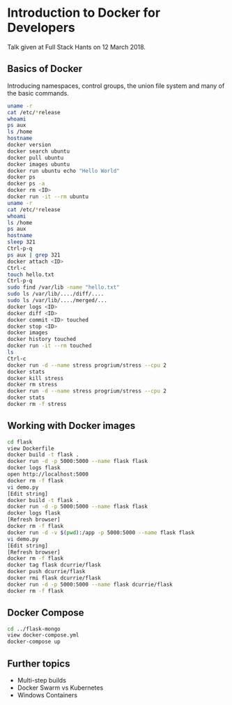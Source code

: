 # Introduction to Docker for Developers

Talk given at Full Stack Hants on 12 March 2018.

## Basics of Docker

Introducing namespaces, control groups, the union file system and many of the basic commands.

``` bash
uname -r
cat /etc/*release
whoami
ps aux
ls /home
hostname
docker version
docker search ubuntu
docker pull ubuntu
docker images ubuntu
docker run ubuntu echo "Hello World"
docker ps
docker ps -a
docker rm <ID>
docker run -it --rm ubuntu
uname -r
cat /etc/*release
whoami
ls /home
ps aux
hostname
sleep 321
Ctrl-p-q
ps aux | grep 321
docker attach <ID>
Ctrl-c
touch hello.txt
Ctrl-p-q
sudo find /var/lib -name "hello.txt"
sudo ls /var/lib/..../diff/....
sudo ls /var/lib/..../merged/...
docker logs <ID>
docker diff <ID>
docker commit <ID> touched
docker stop <ID>
docker images
docker history touched
docker run -it --rm touched
ls
Ctrl-c
docker run -d --name stress progrium/stress --cpu 2
docker stats
docker kill stress
docker rm stress
docker run -d --name stress progrium/stress --cpu 2
docker stats
docker rm -f stress
```

## Working with Docker images

```bash
cd flask
view Dockerfile
docker build -t flask .
docker run -d -p 5000:5000 --name flask flask
docker logs flask
open http://localhost:5000
docker rm -f flask
vi demo.py
[Edit string]
docker build -t flask .
docker run -d -p 5000:5000 --name flask flask
docker logs flask
[Refresh browser]
docker rm -f flask
docker run -d -v $(pwd):/app -p 5000:5000 --name flask flask
vi demo.py
[Edit string]
[Refresh browser]
docker rm -f flask
docker tag flask dcurrie/flask
docker push dcurrie/flask
docker rmi flask dcurrie/flask
docker run -d -p 5000:5000 --name flask dcurrie/flask
docker rm -f flask
```

## Docker Compose

```bash
cd ../flask-mongo
view docker-compose.yml
docker-compose up
```

## Further topics

* Multi-step builds
* Docker Swarm vs Kubernetes
* Windows Containers
